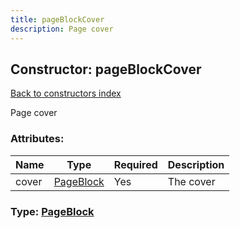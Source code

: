 ```yaml
---
title: pageBlockCover
description: Page cover
---
```

## Constructor: pageBlockCover  
[Back to constructors index](index.md)



Page cover

### Attributes:

| Name     |    Type       | Required | Description |
|----------|---------------|----------|-------------|
|cover|[PageBlock](../types/PageBlock.md) | Yes|The cover|



### Type: [PageBlock](../types/PageBlock.md)


